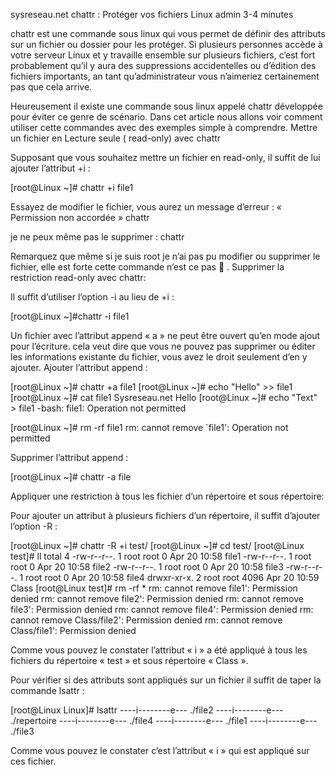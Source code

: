 
sysreseau.net
chattr : Protéger vos fichiers Linux
admin
3-4 minutes

chattr est une commande sous linux qui vous permet de définir des attributs sur un fichier ou dossier pour les protéger. Si plusieurs personnes accède à votre serveur Linux et y travaille ensemble sur plusieurs fichiers, c’est fort probablement qu’il y aura des suppressions accidentelles ou d’édition des fichiers importants, an tant qu’administrateur vous n’aimeriez certainement pas que cela arrive.

Heureusement il existe une commande sous linux appelé chattr développée pour éviter ce genre de scénario.
Dans cet article nous allons voir comment utiliser cette commandes avec des exemples simple à comprendre.
Mettre un fichier en Lecture seule ( read-only) avec chattr

Supposant que vous souhaitez mettre un fichier en read-only, il suffit de lui ajouter l’attribut +i :

[root@Linux ~]# chattr +i file1

Essayez de modifier le fichier, vous aurez un message d’erreur : « Permission non accordée »
chattr

je ne peux même pas le supprimer :
chattr

Remarquez que même si je suis root je n’ai pas pu modifier ou supprimer le fichier, elle est forte cette commande n’est ce pas 🙂 .
Supprimer la restriction read-only avec chattr:

Il suffit d’utiliser l’option -i au lieu de +i :

[root@Linux ~]#chattr -i file1


Un fichier avec l’attribut append « a » ne peut être ouvert qu’en mode ajout pour l’écriture. cela veut dire que vous ne pouvez pas supprimer ou éditer les informations existante du fichier, vous avez le droit seulement d’en y ajouter.
Ajouter l’attribut append :

[root@Linux ~]# chattr +a file1
[root@Linux ~]# echo "Hello" >> file1
[root@Linux ~]# cat file1
Sysreseau.net
Hello
[root@Linux ~]# echo "Text" > file1
-bash: file1: Operation not permitted

[root@Linux ~]# rm -rf file1
rm: cannot remove `file1': Operation not permitted

Supprimer l’attribut append :

[root@Linux ~]# chattr -a file

Appliquer une restriction à tous les fichier d’un répertoire et sous répertoire:

Pour ajouter un attribut à plusieurs fichiers d’un répertoire, il suffit d’ajouter l’option -R :

[root@Linux ~]# chattr -R +i test/
[root@Linux ~]# cd test/
[root@Linux test]# ll
total 4
-rw-r--r--. 1 root root 0 Apr 20 10:58 file1
-rw-r--r--. 1 root root 0 Apr 20 10:58 file2
-rw-r--r--. 1 root root 0 Apr 20 10:58 file3
-rw-r--r--. 1 root root 0 Apr 20 10:58 file4
drwxr-xr-x. 2 root root 4096 Apr 20 10:59 Class
[root@Linux test]# rm -rf *
rm: cannot remove 
file1': Permission denied rm: cannot remove
file2': Permission denied
rm: cannot remove 
file3': Permission denied rm: cannot remove
file4': Permission denied
rm: cannot remove 
Class/file2': Permission denied rm: cannot remove
Class/file1': Permission denied

Comme vous pouvez le constater l’attribut « i » a été appliqué à tous les fichiers du répertoire « test » et sous répertoire « Class ».

Pour vérifier si des attributs sont appliqués sur un fichier il suffit de taper la commande lsattr :

[root@Linux Linux]# lsattr
----i--------e--- ./file2
----i--------e--- ./repertoire
----i--------e--- ./file4
----i--------e--- ./file1
----i--------e--- ./file3

Comme vous pouvez le constater c’est l’attribut « i » qui est appliqué sur ces fichier.
